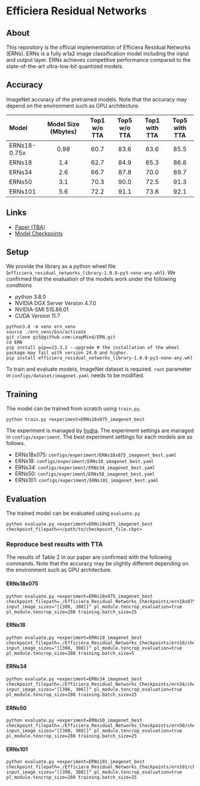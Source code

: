 # Efficiera Residual Networks

## About
This repository is the official implementation of Efficiera Residual Networks (ERNs).
ERNs is a fully w1a2 image classification model including the input and output layer. ERNs achieves competitive performance compared to the state-of-the-art ultra-low-bit quantized models.

## Accuracy
ImageNet accuracy of the pretrained models. Note that the accuracy may depend on the environment such as GPU architecture.

|     Model    | Model Size (Mbytes) | Top1 w/o TTA | Top5 w/o TTA| Top1 with TTA | Top5 with TTA|
|:------------|:----------------:|:----:|:----:|:----:|:----:|
| ERNs18-0.75x | 0.98                | 60.7 | 83.6 | 63.6 | 85.5 |
|    ERNs18    | 1.4                 | 62.7 | 84.9 | 65.3 | 86.8 |
|    ERNs34    | 2.6                 | 66.7 | 87.8 | 70.0 | 89.7 |
|    ERNs50    | 3.1                 | 70.3 | 90.0 | 72.5 | 91.3 |
|    ERNs101   | 5.6                 | 72.2 | 91.1 | 73.8 | 92.1 |

## Links
- [Paper (TBA)]()
- [Model Checkpoints](https://drive.google.com/drive/folders/1aCQA7QQlZRQTIlpYGENn42O-b5EX71Lv?usp=drive_link)


## Setup
We provide the library as a python wheel file (`efficiera_residual_networks_library-1.0.0-py3-none-any.whl`).
We confirmed that the evaluation of the models work under the following conditions
- python 3.8.0
- NVIDIA DGX Server Version 4.7.0
- NVIDIA-SMI 515.86.01
- CUDA Version 11.7

```
python3.8 -m venv ern_venv
source ./ern_venv/bin/activate
git clone git@github.com:LeapMind/ERN.git
cd ERN
pip install pip==23.3.2 --upgrade # the installation of the wheel package may fail with version 24.0 and higher.
pip install efficiera_residual_networks_library-1.0.0-py3-none-any.whl
```

To train and evaluate models, ImageNet dataset is required.
`root` parameter in `configs/dataset/imagenet.yaml` needs to be modified.

## Training
The model can be trained from scratch using `train.py`.

```
python train.py +experiment=ERNs18x075_imagenet_best
```

The experiment is managed by [hydra](https://hydra.cc/). The experiment settings are managed in `configs/experiment`.
The best experiment settings for each models are as follows.
- ERNs18x075: `configs/experiment/ERNs18x075_imagenet_best.yaml`
- ERNs18: `configs/experiment/ERNs18_imagenet_best.yaml`
- ERNs34: `configs/experiment/ERNs34_imagenet_best.yaml`
- ERNs50: `configs/experiment/ERNs50_imagenet_best.yaml`
- ERNs101: `configs/experiment/ERNs101_imagenet_best.yaml`

## Evaluation
The trained model can be evaluated using `evaluate.py`

```
python evaluate.py +experiment=ERNs18x075_imagenet_best checkpoint_filepath=</path/to/checkpoint_file.ckpt>
```

### Reproduce best results with TTA
The results of Table 2 in our paper are confirmed with the following commands.
Note that the accuracy may be slightly different depending on the environment such as GPU architecture.

#### ERNs18x075
```
python evaluate.py +experiment=ERNs18x075_imagenet_best checkpoint_filepath=./Efficiera_Residual_Networks_Checkpoints/ern18x075/checkpoints/last.ckpt input_image_sizes="[[308, 308]]" pl_module.tencrop_evaluation=true pl_module.tencrop_size=288 training.batch_size=25
```

#### ERNs18
```
python evaluate.py +experiment=ERNs18_imagenet_best checkpoint_filepath=./Efficiera_Residual_Networks_Checkpoints/ern18/checkpoints/last.ckpt input_image_sizes="[[308, 308]]" pl_module.tencrop_evaluation=true pl_module.tencrop_size=288 training.batch_size=5
```

#### ERNs34
```
python evaluate.py +experiment=ERNs34_imagenet_best checkpoint_filepath=./Efficiera_Residual_Networks_Checkpoints/ern34/checkpoints/last.ckpt input_image_sizes="[[306, 306]]" pl_module.tencrop_evaluation=true pl_module.tencrop_size=288 training.batch_size=25
```

#### ERNs50
```
python evaluate.py +experiment=ERNs50_imagenet_best checkpoint_filepath=./Efficiera_Residual_Networks_Checkpoints/ern50/checkpoints/last.ckpt input_image_sizes="[[308, 308]]" pl_module.tencrop_evaluation=true pl_module.tencrop_size=288 training.batch_size=25
```

#### ERNs101
```
python evaluate.py +experiment=ERNs101_imagenet_best checkpoint_filepath=./Efficiera_Residual_Networks_Checkpoints/ern101/checkpoints/last.ckpt input_image_sizes="[[308, 308]]" pl_module.tencrop_evaluation=true pl_module.tencrop_size=288 training.batch_size=25
```



